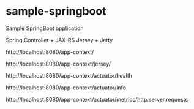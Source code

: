 # sample-springboot
Sample SpringBoot application

Spring Controller + JAX-RS Jersey + Jetty

http://localhost:8080/app-context/

http://localhost:8080/app-context/jersey/

http://localhost:8080/app-context/actuator/health

http://localhost:8080/app-context/actuator/info

http://localhost:8080/app-context/actuator/metrics/http.server.requests